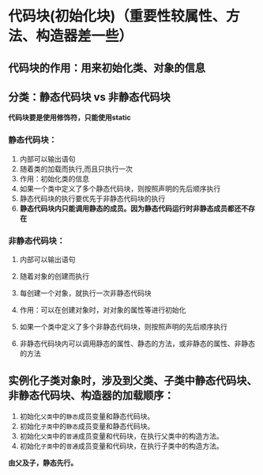 # 代码块(初始化块)（重要性较属性、方法、构造器差一些）
## 代码块的作用：用来初始化类、对象的信息
## 分类：静态代码块  vs 非静态代码块
**代码块要是使用修饰符，只能使用static**
### 静态代码块：

1. 内部可以输出语句
2. 随着类的加载而执行,而且只执行一次
3. 作用：初始化类的信息
4. 如果一个类中定义了多个静态代码块，则按照声明的先后顺序执行
5. 静态代码块的执行要优先于非静态代码块的执行
6. **静态代码块内只能调用静态的成员。因为静态代码运行时非静态成员都还不存在**
### 非静态代码块：

1. 内部可以输出语句
2. 随着对象的创建而执行
3. 每创建一个对象，就执行一次非静态代码块
4. 作用：可以在创建对象时，对对象的属性等进行初始化

 5. 如果一个类中定义了多个非静态代码块，则按照声明的先后顺序执行

6. 非静态代码块内可以调用静态的属性、静态的方法，或非静态的属性、非静态的方法

## 实例化子类对象时，涉及到父类、子类中静态代码块、非静态代码块、构造器的加载顺序：

1. 初始化`父类`中的`静态`成员变量和静态代码块。
2. 初始化`子类`中的`静态`成员变量和静态代码块。
3. 初始化`父类`中的`普通`成员变量和代码块，在执行父类中的构造方法。
4. 初始化`子类`中的`普通`成员变量和代码块，在执行子类中的构造方法。

**由父及子，静态先行。**


